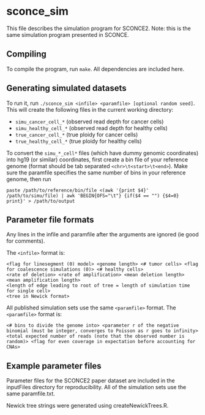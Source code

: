 # sconce_sim
This file describes the simulation program for SCONCE2. Note: this is the same simulation program presented in SCONCE.

## Compiling
To compile the program, run `make`. All dependencies are included here.

## Generating simulated datasets
To run it, run `./sconce_sim <infile> <paramfile> [optional random seed]`. This will create the following files in the current working directory:
- `simu_cancer_cell_*` (observed read depth for cancer cells)
- `simu_healthy_cell_*` (observed read depth for healthy cells)
- `true_cancer_cell_*` (true ploidy for cancer cells)
- `true_healthy_cell_*` (true ploidy for healthy cells)

To convert the `simu_*_cell*` files (which have dummy genomic coordinates) into hg19 (or similar) coordinates, first create a bin file of your reference genome (format should be tab separated `<chr>\t<start>\t<end>`). Make sure the paramfile specifies the same number of bins in your reference genome, then run
```
paste /path/to/reference/bin/file <(awk '{print $4}' /path/to/simu/file) | awk 'BEGIN{OFS="\t"} {if($4 == "") {$4=0} print}' > /path/to/output
```

## Parameter file formats
Any lines in the infile and paramfile after the arguments are ignored (ie good for comments).


The `<infile>` format is:
```
<flag for linesegment (0) model> <genome length> <# tumor cells> <flag for coalescence simulations (0)> <# healthy cells>
<rate of deletion> <rate of amplification> <mean deletion length> <mean amplification length>
<length of edge leading to root of tree = length of simulation time for single cell>
<tree in Newick format>
```

All published simulation sets use the same `<paramfile>` format. The `<paramfile>` format is:
```
<# bins to divide the genome into> <parameter r of the negative binomial (must be integer, converges to Poisson as r goes to infinity> <total expected number of reads (note that the observed number is random)> <flag for even coverage in expectation before accounting for CNAs>
```

## Example parameter files
Parameter files for the SCONCE2 paper dataset are included in the inputFiles directory for reproducibility. All of the simulation sets use the same paramfile.txt.

Newick tree strings were generated using createNewickTrees.R.

